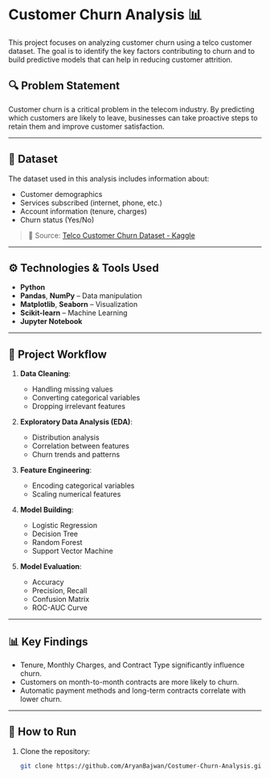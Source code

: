# Customer Churn Analysis 📊

This project focuses on analyzing customer churn using a telco customer dataset. The goal is to identify the key factors contributing to churn and to build predictive models that can help in reducing customer attrition.

## 🔍 Problem Statement

Customer churn is a critical problem in the telecom industry. By predicting which customers are likely to leave, businesses can take proactive steps to retain them and improve customer satisfaction.

---

## 📁 Dataset

The dataset used in this analysis includes information about:

- Customer demographics
- Services subscribed (internet, phone, etc.)
- Account information (tenure, charges)
- Churn status (Yes/No)

> 📌 Source: [Telco Customer Churn Dataset - Kaggle](https://www.kaggle.com/blastchar/telco-customer-churn)

---

## ⚙️ Technologies & Tools Used

- **Python**
- **Pandas**, **NumPy** – Data manipulation
- **Matplotlib**, **Seaborn** – Visualization
- **Scikit-learn** – Machine Learning
- **Jupyter Notebook**

---

## 🔬 Project Workflow

1. **Data Cleaning**:
   - Handling missing values
   - Converting categorical variables
   - Dropping irrelevant features

2. **Exploratory Data Analysis (EDA)**:
   - Distribution analysis
   - Correlation between features
   - Churn trends and patterns

3. **Feature Engineering**:
   - Encoding categorical variables
   - Scaling numerical features

4. **Model Building**:
   - Logistic Regression
   - Decision Tree
   - Random Forest
   - Support Vector Machine

5. **Model Evaluation**:
   - Accuracy
   - Precision, Recall
   - Confusion Matrix
   - ROC-AUC Curve

---

## 📊 Key Findings

- Tenure, Monthly Charges, and Contract Type significantly influence churn.
- Customers on month-to-month contracts are more likely to churn.
- Automatic payment methods and long-term contracts correlate with lower churn.

---

## 📌 How to Run

1. Clone the repository:
   ```bash
   git clone https://github.com/AryanBajwan/Costumer-Churn-Analysis.git
